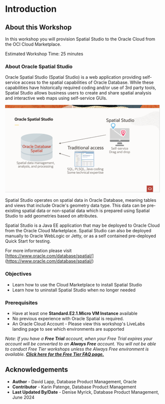 # Introduction

## About this Workshop

In this workshop you will provision Spatial Studio to the Oracle Cloud from the OCI Cloud Marketplace.

Estimated Workshop Time: 25 minutes

### About Oracle Spatial Studio

Oracle Spatial Studio (Spatial Studio) is a web application providing self-service access to the spatial capabilities of Oracle Database. While these capabilities have historically required coding and/or use of 3rd party tools, Spatial Studio allows business users to create and share spatial analysis and interactive web maps using self-service GUIs.

  ![Image alt text](./images/spatial-studio.png "Spatial Studio")

Spatial Studio operates on spatial data in Oracle Database, meaning tables and views that include Oracle's geometry data type. This data can be pre-existing spatial data or non-spatial data which is prepared using Spatial Studio to add geometries based on attributes.

Spatial Studio is a Java EE application that may be deployed to Oracle Cloud from the Oracle Cloud Marketplace. Spatial Studio can also be deployed manually to Oracle WebLogic or Jetty, or as a self contained pre-deployed Quick Start for testing.

For more information please visit [https://www.oracle.com/database/spatial/] (https://www.oracle.com/database/spatial/)

### Objectives

- Learn how to use the Cloud Marketplace to install Spatial Studio
- Learn how to uninstall Spatial Studio when no longer needed

### Prerequisites

- Have at least one **Standard.E2.1.Micro VM Instance** available
- No previous experience with Oracle Spatial is required.
- An Oracle Cloud Account - Please view this workshop's LiveLabs landing page to see which environments are supported

*Note: If you have a **Free Trial** account, when your Free Trial expires your account will be converted to an **Always Free** account. You will not be able to conduct Free Tier workshops unless the Always Free environment is available. **[Click here for the Free Tier FAQ page.](https://www.oracle.com/cloud/free/faq.html)***

## Acknowledgements

- **Author** - David Lapp, Database Product Management, Oracle
- **Contributor** - Karin Patenge, Database Product Management
- **Last Updated By/Date** - Denise Myrick, Database Product Management, June 2024
